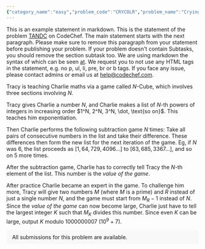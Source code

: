 ```yaml
---
{"category_name":"easy","problem_code":"CRYCOLR","problem_name":"Crying Colours","problemComponents":{"constraints":"- $1 \\leq T \\leq 1000$\n- $1 \\leq N \\leq 1000$\n- $0 \\leq R_i, G_i, B_i \\leq N$\n- $R_1 + G_1 + B_1 = R_2 + G_2 + B_2 = R_3 + G_3 + B_3 = N$\n- $R_1 + R_2 + R_3 = G_1 + G_2 + G_3 = B_1 + B_2 + B_3 = N$","constraintsState":true,"subtasks":"**Subtask #1 (100 points):** Original constraints\n","subtasksState":true,"inputFormat":"- The first line of input contains a single integer $T$, denoting the number of test cases. The description of $T$ test cases follows.\n- Each test case consists of $4$ lines of input.\n- The first line of each test case contains a single integer $N$, denoting the number of balls of each colour.\n- The $i$-th of the next three lines contains three space-separated integers $R_i, G_i$ and $B_i$ — the number of red, green, and blue balls in the $i$-th box respectively.\n","inputFormatState":true,"outputFormat":"For each test case, output a single line containing one integer — the minimum number of operations required such that the given condition is satisfied.\n","outputFormatState":true,"sampleTestCases":{"0":{"id":1,"input":"2\n3\n3 0 0\n0 3 0\n0 0 3\n5\n2 1 2\n1 4 0\n2 0 3","output":"0\n3","explanation":"**Test case $1$:** Initially,\n- The first box has $3$ red balls and none of any other colours\n- The second box has $3$ green balls and none of any other colours\n- The third box has $3$ blue balls and none of any other colours\n\nThe condition is already satisfied, and so no moves are required.\n\n**Test case $2$:** One sequence of moves is as follows:\n- Swap a green ball from the first box with a red ball from the second box.\n- Swap a blue ball from the first box with a red ball from the third box.\n- Once again, swap a blue ball from the first box with a red ball from the third box.\n\nNow the first box has only red balls, the second has only green balls, and the third has only blue  ones — as required.\nIt can be verified that no sequence of less than three moves achieves this result.","isDeleted":false}}},"video_editorial_url":"","languages_supported":{"0":"CPP14","1":"C","2":"JAVA","3":"PYTH 3.6","4":"CPP17","5":"PYTH","6":"PYP3","7":"CS2","8":"ADA","9":"PYPY","10":"TEXT","11":"PAS fpc","12":"NODEJS","13":"RUBY","14":"PHP","15":"GO","16":"HASK","17":"TCL","18":"PERL","19":"SCALA","20":"LUA","21":"kotlin","22":"BASH","23":"JS","24":"LISP sbcl","25":"rust","26":"PAS gpc","27":"BF","28":"CLOJ","29":"R","30":"D","31":"CAML","32":"FORT","33":"ASM","34":"swift","35":"FS","36":"WSPC","37":"LISP clisp","38":"SQL","39":"SCM guile","40":"PERL6","41":"ERL","42":"CLPS","43":"ICK","44":"NICE","45":"PRLG","46":"ICON","47":"COB","48":"SCM chicken","49":"PIKE","50":"SCM qobi","51":"ST","52":"SQLQ","53":"NEM"},"max_timelimit":1,"source_sizelimit":50000,"problem_author":"munch_01","problem_tester":"","date_added":"11-01-2022","tags":{"0":"jan222","1":"munch_01","2":"simple"},"problem_difficulty_level":"Simple-Easy","best_tag":"","editorial_url":"https://discuss.codechef.com/problems/CRYCOLR","time":{"view_start_date":1642411800,"submit_start_date":1642411800,"visible_start_date":1642411800,"end_date":1735669800},"is_direct_submittable":false,"problemDiscussURL":"https://discuss.codechef.com/search?q=CRYCOLR","is_proctored":false,"visitedContests":{},"layout":"problem"}
---
```

This is an example statement in markdown. This is the statement of the problem [TANDC](https://codechef.com/problems/TANDC) on CodeChef. The main statement starts with the next paragraph. Please make sure to remove this paragraph from your statement before publishing your problem. If your problem doesn't contain Subtasks, you should remove the section subtask too. We are using markdown the syntax of which can be seen [at](https://github.com/showdownjs/showdown/wiki/Showdown's-Markdown-syntax). We request you to not use any HTML tags in the statement, e.g. no p, ul, li, pre, br or b tags. If you face any issue, please contact admins or email us at help@codechef.com.

Tracy is teaching Charlie maths via a game called $N$-Cube, which involves three sections involving $N$.

Tracy gives Charlie a number $N$, and Charlie makes a list of $N$-th powers of integers in increasing order $1^N, 2^N, 3^N, \dot, \text{so on}$. This teaches him exponentiation.

Then Charlie performs the following subtraction game $N$ times: Take all pairs of consecutive numbers in the list and take their difference. These differences then form the new list for the next iteration of the game. Eg, if $N$ was 6, the list proceeds as $[1, 64, 729, 4096 ... ]$ to $[63, 685, 3367 ...]$, and so on $5$ more times.

After the subtraction game, Charlie has to correctly tell Tracy the $N$-th element of the list. This number is the *value of the game*.

After practice Charlie became an expert in the game. To challenge him more, Tracy will give two numbers $M$ (where $M$ is a prime) and $R$ instead of just a single number $N$, and the game must start from $M_R - 1$ instead of $N$. Since the *value of the game* can now become large, Charlie just have to tell the largest integer $K$ such that $M_K$ divides this number. Since even $K$ can be large, output $K$ modulo 1000000007 ($10^9 + 7$).

<aside style='background: #f8f8f8;padding: 10px 15px;'><div>All submissions for this problem are available.</div></aside>